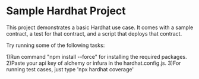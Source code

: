 # Sample Hardhat Project

This project demonstrates a basic Hardhat use case. It comes with a sample contract, a test for that contract, and a script that deploys that contract.

Try running some of the following tasks:

1)Run command "npm install --force" for installing the required packages.
2)Paste your api key of alchemy or infura in the hardhat.config.js.
3)For running test cases, just type 'npx hardhat coverage'

